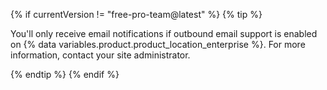{% if currentVersion != "free-pro-team@latest" %}
  {% tip %}

  You'll only receive email notifications if outbound email support is enabled on {% data variables.product.product_location_enterprise %}. For more information, contact your site administrator.

  {% endtip %}
{% endif %}
